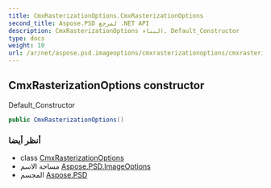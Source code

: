 ```yaml
---
title: CmxRasterizationOptions.CmxRasterizationOptions
second_title: Aspose.PSD لمرجع .NET API
description: CmxRasterizationOptions البناء. Default_Constructor
type: docs
weight: 10
url: /ar/net/aspose.psd.imageoptions/cmxrasterizationoptions/cmxrasterizationoptions/
---
```

## CmxRasterizationOptions constructor

Default_Constructor

```csharp
public CmxRasterizationOptions()
```

### أنظر أيضا

* class [CmxRasterizationOptions](../)
* مساحة الاسم [Aspose.PSD.ImageOptions](../../cmxrasterizationoptions/)
* المجسم [Aspose.PSD](../../../)


